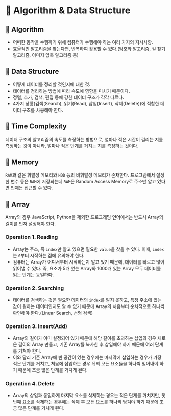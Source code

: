 # 🔎 Algorithm & Data Structure
## 📌 Algorithm
- 어떠한 동작을 수행하기 위해 컴퓨터가 수행해야 하는 여러 가지의 지시사항.
- 효율적인 알고리즘을 찾는다면, 반복하여 활용할 수 있다.(암호화 알고리즘, 길 찾기 알고리즘, 이미지 압축 알고리즘 등)

## 📌 Data Structure
- 어떻게 데이터를 정리할 것인지에 대한 것.
- 데이터를 정리하는 방법에 따라 속도에 영향을 미치기 때문이다.
- 정렬, 추가, 검색, 편집 등에 강한 데이터 구조가 각각 다르다.
- 4가지 상황(검색(Search), 읽기(Read), 삽입(Insert), 삭제(Delete))에 적합한 데이터 구조를 사용해야 한다.

## 📌 Time Complexity
데이터 구조의 알고리즘의 속도를 측정하는 방법으로, 얼마나 적은 시간이 걸리는 지를 측정하는 것이 아니라, 얼마나 적은 단계를 거치는 지를 측정하는 것이다.

## 📌 Memory
`RAM`과 같은 휘발성 메모리와 `HDD` 등의 비휘발성 메모리가 존재한다. 프로그램에서 설정한 변수 등은 `RAM`에 저장되는데 `RAM`은 Random Access Memory로 주소만 알고 있다면 언제든 접근할 수 있다.

## 📌 Array
Array의 경우 JavaScript, Python을 제외한 프로그래밍 언어에서는 반드시 Array의 길이를 먼저 설정해야 한다.

### Operation 1. Reading
- Array는 주소, 즉 `index`만 알고 있으면 필요한 `value`을 찾을 수 있다. 이때, `index`는 `0`부터 시작하는 점에 유의해야 한다.
- 컴퓨터는 Array가 어디서부터 시작하는지 알고 있기 때문에, 데이터를 빠르고 많이 읽어낼 수 있다. 즉, 요소가 5개 있는 Array와 1000개 있는 Array 모두 데이터를 읽는 단계는 동일하다.
  
### Operation 2. Searching
- 데이터를 검색하는 것은 필요한 데이터의 `index`를 알지 못하고, 특정 주소에 있는 값이 원하는 데이터인지도 알 수 없기 때문에 Array의 처음부터 순차적으로 하나씩 확인해야 한다.(Linear Search, 선형 검색)

### Operation 3. Insert(Add)
- Array의 길이가 이미 설정되어 있기 때문에 해당 길이를 초과하는 삽입의 경우 새로운 길이의 Array 만들고, 기존 Array를 복사한 후 삽입해야 하기 때문에 여러 단계를 거쳐야 한다.
- 이와 달리 기존 Array에 빈 공간이 있는 경우에는 마지막에 삽입하는 경우가 가장 적은 단계를 거치고, 처음에 삽입하는 경우 뒤의 모든 요소들을 하나씩 밀어내야 하기 때문에 조금 많은 단계를 거치게  된다.

### Operation 4. Delete
- Array의 삽입과 동일하게 마지막 요소를 삭제하는 경우는 적은 단계를 거치지만, 첫 번째 요소를 삭제하는 경우에는 삭제 후 모든 요소를 하나씩 당겨야 하기 때문에 조금 많은 단계를 거치게 된다.

